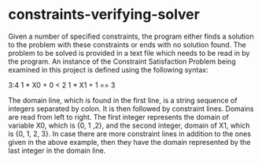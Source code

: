 # constraints-verifying-solver
Given a number of specified constraints, the program either finds a solution to the problem with these constraints or ends with no solution found. The problem to be solved is provided in a text file which needs to be read in by the program. An instance of the Constraint Satisfaction Problem being examined in this project is defined using the following syntax:

3:4
1 * X0 + 0 < 2
1 * X1 + 1 == 3

The domain line, which is found in the first line, is a string sequence of integers separated by colon. It is then followed by constraint lines. Domains are read from left to right. The first integer represents the domain of variable X0, which is {0, 1 ,2}, and the second integer, domain of X1, which is {0, 1, 2, 3}. In case there are more constraint lines in addition to the ones given in the above example, then they have the domain represented by the last integer in the domain line. 
